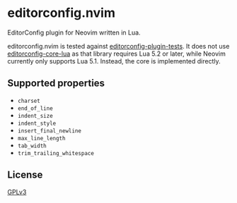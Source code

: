 # editorconfig.nvim

EditorConfig plugin for Neovim written in Lua.

editorconfig.nvim is tested against [editorconfig-plugin-tests][]. It does not
use [editorconfig-core-lua][] as that library requires Lua 5.2 or later, while
Neovim currently only supports Lua 5.1. Instead, the core is implemented
directly.

[editorconfig-plugin-tests]: https://github.com/editorconfig/editorconfig-plugin-tests
[editorconfig-core-lua]: https://github.com/editorconfig/editorconfig-core-lua

## Supported properties

* `charset`
* `end_of_line`
* `indent_size`
* `indent_style`
* `insert_final_newline`
* `max_line_length`
* `tab_width`
* `trim_trailing_whitespace`

## License

[GPLv3][]

[GPLv3]: https://www.gnu.org/licenses/gpl-3.0.html

